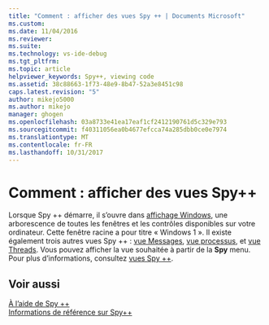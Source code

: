```yaml
---
title: "Comment : afficher des vues Spy ++ | Documents Microsoft"
ms.custom: 
ms.date: 11/04/2016
ms.reviewer: 
ms.suite: 
ms.technology: vs-ide-debug
ms.tgt_pltfrm: 
ms.topic: article
helpviewer_keywords: Spy++, viewing code
ms.assetid: 38c88663-1f73-48e9-8b47-52a3e8451c98
caps.latest.revision: "5"
author: mikejo5000
ms.author: mikejo
manager: ghogen
ms.openlocfilehash: 03a8733e41ea17eaf1cf2412190761d5c329e793
ms.sourcegitcommit: f40311056ea0b4677efcca74a285dbb0ce0e7974
ms.translationtype: MT
ms.contentlocale: fr-FR
ms.lasthandoff: 10/31/2017
---
```

# <a name="how-to-display-spy-views"></a>Comment : afficher des vues Spy++
Lorsque Spy ++ démarre, il s’ouvre dans [affichage Windows](../debugger/windows-view.md), une arborescence de toutes les fenêtres et les contrôles disponibles sur votre ordinateur. Cette fenêtre racine a pour titre « Windows 1 ». Il existe également trois autres vues Spy ++ : [vue Messages](../debugger/messages-view.md), [vue processus](../debugger/processes-view.md), et [vue Threads](../debugger/threads-view.md). Vous pouvez afficher la vue souhaitée à partir de la **Spy** menu. Pour plus d’informations, consultez [vues Spy ++](../debugger/spy-increment-views.md).  
  
## <a name="see-also"></a>Voir aussi  
 [À l’aide de Spy ++](../debugger/using-spy-increment.md)   
 [Informations de référence sur Spy++](../debugger/spy-increment-reference.md)